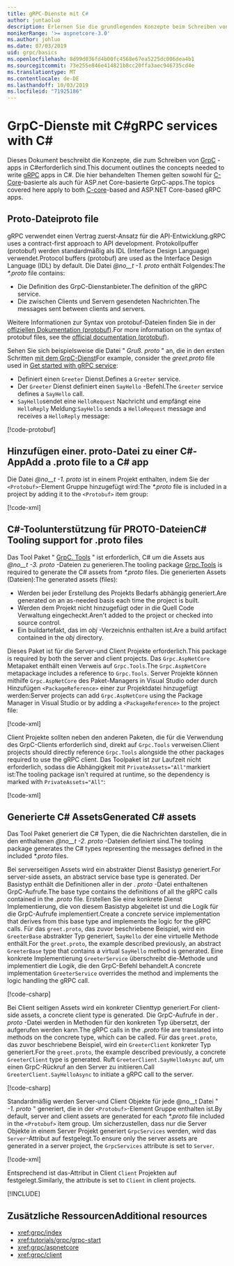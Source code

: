 ```yaml
---
title: gRPC-Dienste mit C#
author: juntaoluo
description: Erlernen Sie die grundlegenden Konzepte beim Schreiben von GrpC-Diensten mit C#.
monikerRange: '>= aspnetcore-3.0'
ms.author: johluo
ms.date: 07/03/2019
uid: grpc/basics
ms.openlocfilehash: 8d99d036fd4b00fc4568e67ea5225dc006dea4b1
ms.sourcegitcommit: 73e255e846e414821b8cc20ffa3aec946735cd4e
ms.translationtype: MT
ms.contentlocale: de-DE
ms.lasthandoff: 10/03/2019
ms.locfileid: "71925186"
---
```

# <a name="grpc-services-with-c"></a><span data-ttu-id="addd1-103">GrpC-Dienste mit C\#</span><span class="sxs-lookup"><span data-stu-id="addd1-103">gRPC services with C\#</span></span>

<span data-ttu-id="addd1-104">Dieses Dokument beschreibt die Konzepte, die zum Schreiben von [GrpC](https://grpc.io/docs/guides/) -apps in C#erforderlich sind.</span><span class="sxs-lookup"><span data-stu-id="addd1-104">This document outlines the concepts needed to write [gRPC](https://grpc.io/docs/guides/) apps in C#.</span></span> <span data-ttu-id="addd1-105">Die hier behandelten Themen gelten sowohl für [C-Core](https://grpc.io/blog/grpc-stacks)-basierte als auch für ASP.net Core-basierte GrpC-apps.</span><span class="sxs-lookup"><span data-stu-id="addd1-105">The topics covered here apply to both [C-core](https://grpc.io/blog/grpc-stacks)-based and ASP.NET Core-based gRPC apps.</span></span>

## <a name="proto-file"></a><span data-ttu-id="addd1-106">Proto-Datei</span><span class="sxs-lookup"><span data-stu-id="addd1-106">proto file</span></span>

<span data-ttu-id="addd1-107">gRPC verwendet einen Vertrag zuerst-Ansatz für die API-Entwicklung.</span><span class="sxs-lookup"><span data-stu-id="addd1-107">gRPC uses a contract-first approach to API development.</span></span> <span data-ttu-id="addd1-108">Protokollpuffer (protobuf) werden standardmäßig als IDL (Interface Design Language) verwendet.</span><span class="sxs-lookup"><span data-stu-id="addd1-108">Protocol buffers (protobuf) are used as the Interface Design Language (IDL) by default.</span></span> <span data-ttu-id="addd1-109">Die Datei *@no__t -1. proto* enthält Folgendes:</span><span class="sxs-lookup"><span data-stu-id="addd1-109">The *\*.proto* file contains:</span></span>

* <span data-ttu-id="addd1-110">Die Definition des GrpC-Dienstanbieter.</span><span class="sxs-lookup"><span data-stu-id="addd1-110">The definition of the gRPC service.</span></span>
* <span data-ttu-id="addd1-111">Die zwischen Clients und Servern gesendeten Nachrichten.</span><span class="sxs-lookup"><span data-stu-id="addd1-111">The messages sent between clients and servers.</span></span>

<span data-ttu-id="addd1-112">Weitere Informationen zur Syntax von protobuf-Dateien finden Sie in der [offiziellen Dokumentation (protobuf)](https://developers.google.com/protocol-buffers/docs/proto3).</span><span class="sxs-lookup"><span data-stu-id="addd1-112">For more information on the syntax of protobuf files, see the [official documentation (protobuf)](https://developers.google.com/protocol-buffers/docs/proto3).</span></span>

<span data-ttu-id="addd1-113">Sehen Sie sich beispielsweise die Datei " *Gruß. proto* " an, die in den ersten Schritten [mit dem GrpC-Dienst](xref:tutorials/grpc/grpc-start)</span><span class="sxs-lookup"><span data-stu-id="addd1-113">For example, consider the *greet.proto* file used in [Get started with gRPC service](xref:tutorials/grpc/grpc-start):</span></span>

* <span data-ttu-id="addd1-114">Definiert einen `Greeter` Dienst.</span><span class="sxs-lookup"><span data-stu-id="addd1-114">Defines a `Greeter` service.</span></span>
* <span data-ttu-id="addd1-115">Der `Greeter` Dienst definiert einen `SayHello` -Befehl.</span><span class="sxs-lookup"><span data-stu-id="addd1-115">The `Greeter` service defines a `SayHello` call.</span></span>
* <span data-ttu-id="addd1-116">`SayHello`sendet eine `HelloRequest` Nachricht und empfängt eine `HelloReply` Meldung:</span><span class="sxs-lookup"><span data-stu-id="addd1-116">`SayHello` sends a `HelloRequest` message and receives a `HelloReply` message:</span></span>

[!code-protobuf[](~/tutorials/grpc/grpc-start/sample/GrpcGreeter/Protos/greet.proto)]

## <a name="add-a-proto-file-to-a-c-app"></a><span data-ttu-id="addd1-117">Hinzufügen einer. proto-Datei zu einer C\#-App</span><span class="sxs-lookup"><span data-stu-id="addd1-117">Add a .proto file to a C\# app</span></span>

<span data-ttu-id="addd1-118">Die Datei *@no__t -1. proto* ist in einem Projekt enthalten, indem Sie der `<Protobuf>`-Element Gruppe hinzugefügt wird:</span><span class="sxs-lookup"><span data-stu-id="addd1-118">The *\*.proto* file is included in a project by adding it to the `<Protobuf>` item group:</span></span>

[!code-xml[](~/tutorials/grpc/grpc-start/sample/GrpcGreeter/GrpcGreeter.csproj?highlight=2&range=7-9)]

## <a name="c-tooling-support-for-proto-files"></a><span data-ttu-id="addd1-119">C#-Toolunterstützung für PROTO-Dateien</span><span class="sxs-lookup"><span data-stu-id="addd1-119">C# Tooling support for .proto files</span></span>

<span data-ttu-id="addd1-120">Das Tool Paket " [GrpC. Tools](https://www.nuget.org/packages/Grpc.Tools/) " ist erforderlich, C# um die Assets aus *@no__t -3. proto* -Dateien zu generieren.</span><span class="sxs-lookup"><span data-stu-id="addd1-120">The tooling package [Grpc.Tools](https://www.nuget.org/packages/Grpc.Tools/) is required to generate the C# assets from *\*.proto* files.</span></span> <span data-ttu-id="addd1-121">Die generierten Assets (Dateien):</span><span class="sxs-lookup"><span data-stu-id="addd1-121">The generated assets (files):</span></span>

* <span data-ttu-id="addd1-122">Werden bei jeder Erstellung des Projekts Bedarfs abhängig generiert.</span><span class="sxs-lookup"><span data-stu-id="addd1-122">Are generated on an as-needed basis each time the project is built.</span></span>
* <span data-ttu-id="addd1-123">Werden dem Projekt nicht hinzugefügt oder in die Quell Code Verwaltung eingecheckt.</span><span class="sxs-lookup"><span data-stu-id="addd1-123">Aren't added to the project or checked into source control.</span></span>
* <span data-ttu-id="addd1-124">Ein buildartefakt, das im *obj* -Verzeichnis enthalten ist.</span><span class="sxs-lookup"><span data-stu-id="addd1-124">Are a build artifact contained in the *obj* directory.</span></span>

<span data-ttu-id="addd1-125">Dieses Paket ist für die Server-und Client Projekte erforderlich.</span><span class="sxs-lookup"><span data-stu-id="addd1-125">This package is required by both the server and client projects.</span></span> <span data-ttu-id="addd1-126">Das `Grpc.AspNetCore` Metapaket enthält einen Verweis auf `Grpc.Tools`.</span><span class="sxs-lookup"><span data-stu-id="addd1-126">The `Grpc.AspNetCore` metapackage includes a reference to `Grpc.Tools`.</span></span> <span data-ttu-id="addd1-127">Server Projekte können mithilfe `Grpc.AspNetCore` des Paket-Managers in Visual Studio oder durch Hinzufügen `<PackageReference>` einer zur Projektdatei hinzugefügt werden:</span><span class="sxs-lookup"><span data-stu-id="addd1-127">Server projects can add `Grpc.AspNetCore` using the Package Manager in Visual Studio or by adding a `<PackageReference>` to the project file:</span></span>

[!code-xml[](~/tutorials/grpc/grpc-start/sample/GrpcGreeter/GrpcGreeter.csproj?highlight=1&range=12)]

<span data-ttu-id="addd1-128">Client Projekte sollten neben den anderen Paketen, die für die Verwendung des GrpC-Clients erforderlich sind, direkt auf `Grpc.Tools` verweisen.</span><span class="sxs-lookup"><span data-stu-id="addd1-128">Client projects should directly reference `Grpc.Tools` alongside the other packages required to use the gRPC client.</span></span> <span data-ttu-id="addd1-129">Das Toolpaket ist zur Laufzeit nicht erforderlich, sodass die Abhängigkeit mit `PrivateAssets="All"`markiert ist:</span><span class="sxs-lookup"><span data-stu-id="addd1-129">The tooling package isn't required at runtime, so the dependency is marked with `PrivateAssets="All"`:</span></span>

[!code-xml[](~/tutorials/grpc/grpc-start/sample/GrpcGreeterClient/GrpcGreeterClient.csproj?highlight=3&range=9-11)]

## <a name="generated-c-assets"></a><span data-ttu-id="addd1-130">Generierte C# Assets</span><span class="sxs-lookup"><span data-stu-id="addd1-130">Generated C# assets</span></span>

<span data-ttu-id="addd1-131">Das Tool Paket generiert die C# Typen, die die Nachrichten darstellen, die in den enthaltenen *@no__t -2. proto* -Dateien definiert sind.</span><span class="sxs-lookup"><span data-stu-id="addd1-131">The tooling package generates the C# types representing the messages defined in the included *\*.proto* files.</span></span>

<span data-ttu-id="addd1-132">Bei serverseitigen Assets wird ein abstrakter Dienst Basistyp generiert.</span><span class="sxs-lookup"><span data-stu-id="addd1-132">For server-side assets, an abstract service base type is generated.</span></span> <span data-ttu-id="addd1-133">Der Basistyp enthält die Definitionen aller in der *. proto* -Datei enthaltenen GrpC-Aufrufe.</span><span class="sxs-lookup"><span data-stu-id="addd1-133">The base type contains the definitions of all the gRPC calls contained in the *.proto* file.</span></span> <span data-ttu-id="addd1-134">Erstellen Sie eine konkrete Dienst Implementierung, die von diesem Basistyp abgeleitet ist und die Logik für die GrpC-Aufrufe implementiert.</span><span class="sxs-lookup"><span data-stu-id="addd1-134">Create a concrete service implementation that derives from this base type and implements the logic for the gRPC calls.</span></span> <span data-ttu-id="addd1-135">Für das `greet.proto`, das zuvor beschriebene Beispiel, wird ein `GreeterBase` abstrakter Typ generiert, `SayHello` der eine virtuelle Methode enthält.</span><span class="sxs-lookup"><span data-stu-id="addd1-135">For the `greet.proto`, the example described previously, an abstract `GreeterBase` type that contains a virtual `SayHello` method is generated.</span></span> <span data-ttu-id="addd1-136">Eine konkrete Implementierung `GreeterService` überschreibt die-Methode und implementiert die Logik, die den GrpC-Befehl behandelt.</span><span class="sxs-lookup"><span data-stu-id="addd1-136">A concrete implementation `GreeterService` overrides the method and implements the logic handling the gRPC call.</span></span>

[!code-csharp[](~/tutorials/grpc/grpc-start/sample/GrpcGreeter/Services/GreeterService.cs?name=snippet)]

<span data-ttu-id="addd1-137">Bei Client seitigen Assets wird ein konkreter Clienttyp generiert.</span><span class="sxs-lookup"><span data-stu-id="addd1-137">For client-side assets, a concrete client type is generated.</span></span> <span data-ttu-id="addd1-138">Die GrpC-Aufrufe in der *. proto* -Datei werden in Methoden für den konkreten Typ übersetzt, der aufgerufen werden kann.</span><span class="sxs-lookup"><span data-stu-id="addd1-138">The gRPC calls in the *.proto* file are translated into methods on the concrete type, which can be called.</span></span> <span data-ttu-id="addd1-139">Für das `greet.proto`, das zuvor beschriebene Beispiel, wird ein `GreeterClient` konkreter Typ generiert.</span><span class="sxs-lookup"><span data-stu-id="addd1-139">For the `greet.proto`, the example described previously, a concrete `GreeterClient` type is generated.</span></span> <span data-ttu-id="addd1-140">Ruft `GreeterClient.SayHelloAsync` auf, um einen GrpC-Rückruf an den Server zu initiieren.</span><span class="sxs-lookup"><span data-stu-id="addd1-140">Call `GreeterClient.SayHelloAsync` to initiate a gRPC call to the server.</span></span>

[!code-csharp[](~/tutorials/grpc/grpc-start/sample/GrpcGreeterClient/Program.cs?name=snippet)]

<span data-ttu-id="addd1-141">Standardmäßig werden Server-und Client Objekte für jede @no__t Datei " *-1. proto* " generiert, die in der `<Protobuf>`-Element Gruppe enthalten ist.</span><span class="sxs-lookup"><span data-stu-id="addd1-141">By default, server and client assets are generated for each *\*.proto* file included in the `<Protobuf>` item group.</span></span> <span data-ttu-id="addd1-142">Um sicherzustellen, dass nur die Server Objekte in einem Server Projekt generiert `GrpcServices` werden, wird das `Server`-Attribut auf festgelegt.</span><span class="sxs-lookup"><span data-stu-id="addd1-142">To ensure only the server assets are generated in a server project, the `GrpcServices` attribute is set to `Server`.</span></span>

[!code-xml[](~/tutorials/grpc/grpc-start/sample/GrpcGreeter/GrpcGreeter.csproj?highlight=2&range=7-9)]

<span data-ttu-id="addd1-143">Entsprechend ist das-Attribut in Client `Client` Projekten auf festgelegt.</span><span class="sxs-lookup"><span data-stu-id="addd1-143">Similarly, the attribute is set to `Client` in client projects.</span></span>

[!INCLUDE[](~/includes/gRPCazure.md)]

## <a name="additional-resources"></a><span data-ttu-id="addd1-144">Zusätzliche Ressourcen</span><span class="sxs-lookup"><span data-stu-id="addd1-144">Additional resources</span></span>

* <xref:grpc/index>
* <xref:tutorials/grpc/grpc-start>
* <xref:grpc/aspnetcore>
* <xref:grpc/client>
